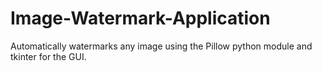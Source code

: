 # Image-Watermark-Application
Automatically watermarks any image using the Pillow python module and tkinter for the GUI.
